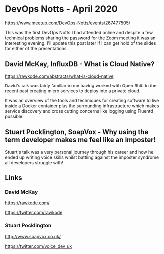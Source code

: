 # DevOps Notts - April 2020

<https://www.meetup.com/DevOps-Notts/events/267477505/>

This was the first DevOps Notts I had attended online and despite a few technical problems sharing the password for the Zoom meeting it was an interesting evening. I'll update this post later if I can get hold of the slides for either of the presentations.

## David McKay, InfluxDB - What is Cloud Native?

<https://rawkode.com/abstracts/what-is-cloud-native>

David's talk was fairly familiar to me having worked with Open Shift in the recent past creating micro services to deploy into a private cloud.

It was an overview of the tools and techniques for creating software to live inside a Docker container plus the surrounding infrastructure which makes service discovery and cross cutting concerns like logging using Fluentd possible.

## Stuart Pocklington, SoapVox - Why using the term developer makes me feel like an imposter!

Stuart's talk was a very personal journey through his career and how he ended up writing voice skills whilst battling against the imposter syndrome all developers struggle with!

## Links

### David McKay

<https://rawkode.com/>

<https://twitter.com/rawkode>

### Stuart Pocklington

<http://www.soapvox.co.uk/>

<https://twitter.com/voice_dev_uk>